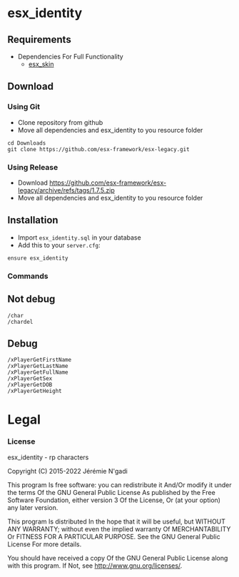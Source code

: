 # esx_identity

## Requirements
* Dependencies For Full Functionality
  * [esx_skin](https://github.com/badfantomasss/esx-legacy/tree/main/%5Besx%5D/esx_skin)

## Download

### Using Git
- Clone repository from github
- Move all dependencies and esx_identity to you resource folder
```
cd Downloads
git clone https://github.com/esx-framework/esx-legacy.git
```

### Using Release
- Download https://github.com/esx-framework/esx-legacy/archive/refs/tags/1.7.5.zip
- Move all dependencies and esx_identity to you resource folder

## Installation
- Import `esx_identity.sql` in your database
- Add this to your `server.cfg`:

```
ensure esx_identity
```

### Commands

## Not debug
```
/char
/chardel
```
## Debug
```
/xPlayerGetFirstName
/xPlayerGetLastName
/xPlayerGetFullName
/xPlayerGetSex
/xPlayerGetDOB
/xPlayerGetHeight
```

# Legal
### License
esx_identity - rp characters

Copyright (C) 2015-2022 Jérémie N'gadi

This program Is free software: you can redistribute it And/Or modify it under the terms Of the GNU General Public License As published by the Free Software Foundation, either version 3 Of the License, Or (at your option) any later version.

This program Is distributed In the hope that it will be useful, but WITHOUT ANY WARRANTY; without even the implied warranty Of MERCHANTABILITY Or FITNESS FOR A PARTICULAR PURPOSE. See the GNU General Public License For more details.

You should have received a copy Of the GNU General Public License along with this program. If Not, see http://www.gnu.org/licenses/.
